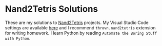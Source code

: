 # Nand2Tetris Solutions

These are my solutions to [Nand2Tetris](https://www.nand2tetris.org/) projects. My Visual Studio Code settings are available [here](https://github.com/Bozar/VisualStudioCodeSetting) and I recommend `throvn.nand2tetris` extension for writing homework. I learn Python by reading `Automate the Boring Stuff with Python`.
